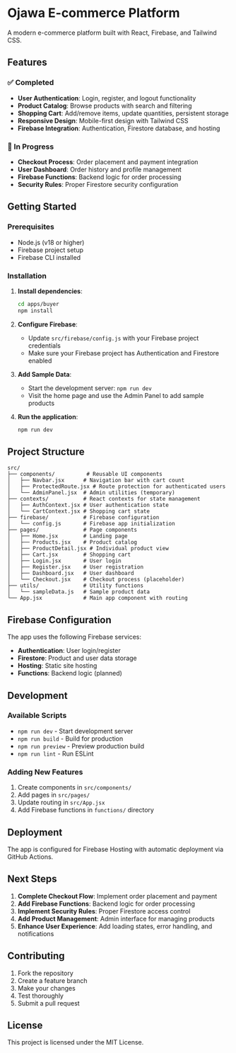 # Ojawa E-commerce Platform

A modern e-commerce platform built with React, Firebase, and Tailwind CSS.

## Features

### ✅ Completed
- **User Authentication**: Login, register, and logout functionality
- **Product Catalog**: Browse products with search and filtering
- **Shopping Cart**: Add/remove items, update quantities, persistent storage
- **Responsive Design**: Mobile-first design with Tailwind CSS
- **Firebase Integration**: Authentication, Firestore database, and hosting

### 🚧 In Progress
- **Checkout Process**: Order placement and payment integration
- **User Dashboard**: Order history and profile management
- **Firebase Functions**: Backend logic for order processing
- **Security Rules**: Proper Firestore security configuration

## Getting Started

### Prerequisites
- Node.js (v18 or higher)
- Firebase project setup
- Firebase CLI installed

### Installation

1. **Install dependencies**:
   ```bash
   cd apps/buyer
   npm install
   ```

2. **Configure Firebase**:
   - Update `src/firebase/config.js` with your Firebase project credentials
   - Make sure your Firebase project has Authentication and Firestore enabled

3. **Add Sample Data**:
   - Start the development server: `npm run dev`
   - Visit the home page and use the Admin Panel to add sample products

4. **Run the application**:
   ```bash
   npm run dev
   ```

## Project Structure

```
src/
├── components/          # Reusable UI components
│   ├── Navbar.jsx      # Navigation bar with cart count
│   ├── ProtectedRoute.jsx # Route protection for authenticated users
│   └── AdminPanel.jsx  # Admin utilities (temporary)
├── contexts/           # React contexts for state management
│   ├── AuthContext.jsx # User authentication state
│   └── CartContext.jsx # Shopping cart state
├── firebase/           # Firebase configuration
│   └── config.js       # Firebase app initialization
├── pages/              # Page components
│   ├── Home.jsx        # Landing page
│   ├── Products.jsx    # Product catalog
│   ├── ProductDetail.jsx # Individual product view
│   ├── Cart.jsx        # Shopping cart
│   ├── Login.jsx       # User login
│   ├── Register.jsx    # User registration
│   ├── Dashboard.jsx   # User dashboard
│   └── Checkout.jsx    # Checkout process (placeholder)
├── utils/              # Utility functions
│   └── sampleData.js   # Sample product data
└── App.jsx             # Main app component with routing
```

## Firebase Configuration

The app uses the following Firebase services:
- **Authentication**: User login/register
- **Firestore**: Product and user data storage
- **Hosting**: Static site hosting
- **Functions**: Backend logic (planned)

## Development

### Available Scripts
- `npm run dev` - Start development server
- `npm run build` - Build for production
- `npm run preview` - Preview production build
- `npm run lint` - Run ESLint

### Adding New Features
1. Create components in `src/components/`
2. Add pages in `src/pages/`
3. Update routing in `src/App.jsx`
4. Add Firebase functions in `functions/` directory

## Deployment

The app is configured for Firebase Hosting with automatic deployment via GitHub Actions.

## Next Steps

1. **Complete Checkout Flow**: Implement order placement and payment
2. **Add Firebase Functions**: Backend logic for order processing
3. **Implement Security Rules**: Proper Firestore access control
4. **Add Product Management**: Admin interface for managing products
5. **Enhance User Experience**: Add loading states, error handling, and notifications

## Contributing

1. Fork the repository
2. Create a feature branch
3. Make your changes
4. Test thoroughly
5. Submit a pull request

## License

This project is licensed under the MIT License.